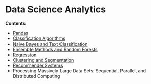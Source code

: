 # Data Science Analytics

**Contents:**

- [Pandas](https://github.com/um-perez-alvaro/Data-Science-Practice/tree/master/Pandas%20and%20Matplotlib)
- [Classification Algorithms]()
- [Naive Bayes and Text Classification]()
- [Ensemble Methods and Random Forests]()
- [Regression]()
- [Clustering and Segmentation]()
- [Recommender Systems]()
- Processing Massively Large Data Sets: Sequential, Parallel, and Distributed Computing
